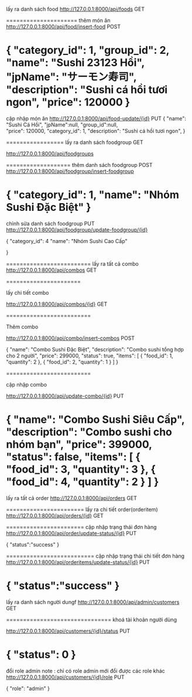 lấy ra danh sách food
http://127.0.0.1:8000/api/foods GET

=====================
thêm món ăn 
http://127.0.0.1:8000/api/food/insert-food POST

{
    "category_id": 1,
    "group_id": 2,
    "name": "Sushi 23123 Hồi",
    "jpName": "サーモン寿司",
    "description": "Sushi cá hồi tươi ngon",
    "price": 120000
}
=========================
cập nhập món ăn 
http://127.0.0.1:8000/api/food-update/{id} PUT
{
  "name": "Sushi Cá Hồi",
  "jpName":null,
  "group_id":null,  
  "price": 120000,
  "category_id": 1,
  "description": "Sushi cá hồi tươi ngon",
}

=================
lấy ra danh sách foodgroup GET

http://127.0.0.1:8000/api/foodgroups 

===================
thêm danh sách foodgroup POST
http://127.0.0.1:8000/api/foodgroup/insert-foodgroup 

{
    "category_id": 1,
    "name": "Nhóm Sushi Đặc Biệt"
}
==============================
chỉnh sửa danh sách foodgroup PUT
http://127.0.0.1:8000/api/foodgroup/update-foodgroup/{id} 

{
    "category_id": 4
    "name": "Nhóm Sushi Cao Cấp"

}



=========================
lấy ra tất cả combo
http://127.0.0.1:8000/api/combos GET

======================

lấy chi tiết combo

http://127.0.0.1:8000/api/combos/{id} GET



=========================

Thêm combo


http://127.0.0.1:8000/api/combo/insert-combos POST



{
    "name": "Combo Sushi Đặc Biệt",
    "description": "Combo sushi tổng hợp cho 2 người",
    "price": 299000,
    "status": true,
    "items": [
        { "food_id": 1, "quantity": 2 },
        { "food_id": 2, "quantity": 1 }
    ]
}

=========================

cập nhập combo


http://127.0.0.1:8000/api/update-combo/{id} PUT


{
    "name": "Combo Sushi Siêu Cấp",
    "description": "Combo sushi cho nhóm bạn",
    "price": 399000,
    "status": false,
    "items": [
        { "food_id": 3, "quantity": 3 },
        { "food_id": 4, "quantity": 2 }
    ]
}
=======================
lấy ra tất cả order
http://127.0.0.1:8000/api/orders GET

=======================
lấy ra chi tiết order(orderitem)
http://127.0.0.1:8000/api/orders/{id} GET

=======================
cập nhập trạng thái đơn hàng
http://127.0.0.1:8000/api/order/update-status/{id} PUT


{
   "status":"success"
}

==========================
cập nhập trạng thái chi tiết đơn hàng
http://127.0.0.1:8000/api/orderitems/update-status/{id} PUT


{
   "status":"success"
}
===========================
lấy ra danh sách người dungf
http://127.0.0.1:8000/api/admin/customers GET

===============================
khoá tài khoản người dùng

http://127.0.0.1:8000/api/customers/{id}/status PUT

{
    "status": 0
}
=====================
đổi role admin 
note : chỉ có role admin mới đổi được các role khác
http://127.0.0.1:8000/api/customers/{id}/role  PUT

{
  "role": "admin"
}
